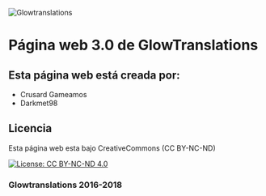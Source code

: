 ![Glowtranslations](https://raw.githubusercontent.com/Glowtranslations/glowtranslations.github.io/master/images/logo.png)
# Página web 3.0 de GlowTranslations
## Esta página web está creada por:
* Crusard Gameamos
* Darkmet98

## Licencia
Esta página web esta bajo CreativeCommons (CC BY-NC-ND)

[![License: CC BY-NC-ND 4.0](https://licensebuttons.net/l/by-nc-nd/4.0/80x15.png)](https://creativecommons.org/licenses/by-nc-nd/4.0/)

### Glowtranslations 2016-2018
